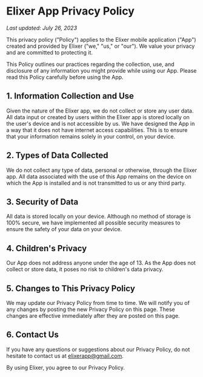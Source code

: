 # Elixer App Privacy Policy

_Last updated: July 26, 2023_

This privacy policy ("Policy") applies to the Elixer mobile application ("App") created and provided by Elixer ("we," "us," or "our"). We value your privacy and are committed to protecting it.

This Policy outlines our practices regarding the collection, use, and disclosure of any information you might provide while using our App. Please read this Policy carefully before using the App.

## 1. Information Collection and Use

Given the nature of the Elixer app, we do not collect or store any user data. All data input or created by users within the Elixer app is stored locally on the user's device and is not accessible by us. We have designed the App in a way that it does not have internet access capabilities. This is to ensure that your information remains solely in your control, on your device.

## 2. Types of Data Collected

We do not collect any type of data, personal or otherwise, through the Elixer app. All data associated with the use of this App remains on the device on which the App is installed and is not transmitted to us or any third party.

## 3. Security of Data

All data is stored locally on your device. Although no method of storage is 100% secure, we have implemented all possible security measures to ensure the safety of your data on your device.

## 4. Children's Privacy

Our App does not address anyone under the age of 13. As the App does not collect or store data, it poses no risk to children's data privacy.

## 5. Changes to This Privacy Policy

We may update our Privacy Policy from time to time. We will notify you of any changes by posting the new Privacy Policy on this page. These changes are effective immediately after they are posted on this page.

## 6. Contact Us

If you have any questions or suggestions about our Privacy Policy, do not hesitate to contact us at elixerapp@gmail.com.

By using Elixer, you agree to our Privacy Policy.
